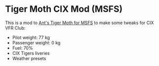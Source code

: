 # Tiger Moth CIX Mod (MSFS)

This is a mod to [Ant's Tiger Moth for MSFS](https://www.antsairplanes.com/msfstigermoth.html) to make some tweaks for CIX VFR Club:

- Pilot weight: 77 kg
- Passenger weight: 0 kg
- Fuel: 70%
- CIX Tigers liveries
- Weather presets
